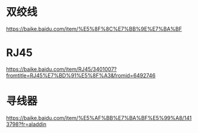 # 双绞线
https://baike.baidu.com/item/%E5%8F%8C%E7%BB%9E%E7%BA%BF
# RJ45
https://baike.baidu.com/item/RJ45/3401007?fromtitle=RJ45%E7%BD%91%E5%8F%A3&fromid=6492746

# 寻线器
https://baike.baidu.com/item/%E5%AF%BB%E7%BA%BF%E5%99%A8/1413798?fr=aladdin